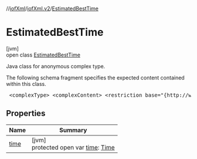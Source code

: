 //[iofXml](../../../index.md)/[iofXml.v2](../index.md)/[EstimatedBestTime](index.md)

# EstimatedBestTime

[jvm]\
open class [EstimatedBestTime](index.md)

<p>Java class for anonymous complex type. <p>The following schema fragment specifies the expected content contained within this class. <pre> &lt;complexType&gt; &lt;complexContent&gt; &lt;restriction base="{http://www.w3.org/2001/XMLSchema}anyType"&gt; &lt;sequence&gt; &lt;element ref="{}Time"/&gt; &lt;/sequence&gt; &lt;/restriction&gt; &lt;/complexContent&gt; &lt;/complexType&gt; </pre>

## Properties

| Name | Summary |
|---|---|
| [time](time.md) | [jvm]<br>protected open var [time](time.md): [Time](../-time/index.md) |
